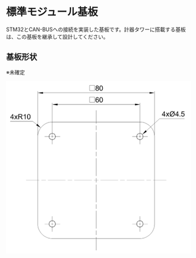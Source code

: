 # 標準モジュール基板

STM32とCAN-BUSへの接続を実装した基板です。計器タワーに搭載する基板は、この基板を継承して設計してください。

## 基板形状

※未確定

![StandardModuleBoardShape.png](../../Projects/AutoCAD/StandardModuleBoard/StandardModuleBoardShape.png)
